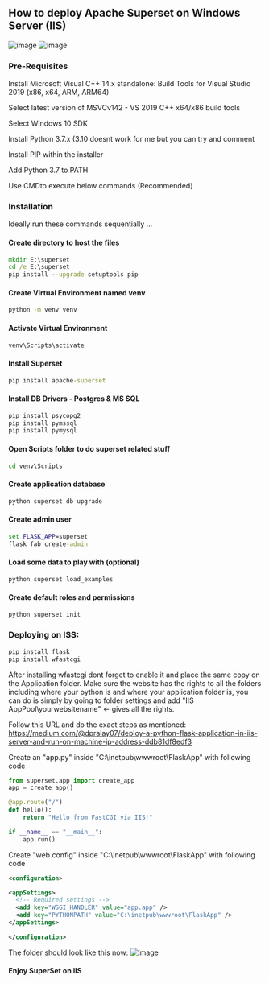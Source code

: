 ## How to deploy Apache Superset on Windows Server (IIS)

![image](https://user-images.githubusercontent.com/16619847/155968079-1764779f-93dd-4fb0-88c2-acbe9399f939.png)
![image](https://user-images.githubusercontent.com/16619847/155968154-cb685793-c613-4ad8-873b-3db6bd940842.png)

### Pre-Requisites

Install Microsoft Visual C++ 14.x standalone: Build Tools for Visual Studio 2019 (x86, x64, ARM, ARM64)

Select latest version of MSVCv142 - VS 2019 C++ x64/x86 build tools

Select Windows 10 SDK

Install Python 3.7.x (3.10 doesnt work for me but you can try and comment   

Install PIP within the installer

Add Python 3.7 to PATH

Use CMDto execute below commands (Recommended)

### Installation

Ideally run these commands sequentially ...

#### Create directory to host the files
```cmd
mkdir E:\superset
cd /e E:\superset 
pip install --upgrade setuptools pip
```
#### Create Virtual Environment named venv
```cmd
python -m venv venv
```
#### Activate Virtual Environment
```cmd
venv\Scripts\activate
```
#### Install Superset
```cmd
pip install apache-superset
```
#### Install DB Drivers - Postgres & MS SQL
```cmd
pip install psycopg2
pip install pymssql
pip install pymysql
```
#### Open Scripts folder to do superset related stuff
```cmd
cd venv\Scripts
```
#### Create application database
```cmd
python superset db upgrade
```
#### Create admin user
```cmd
set FLASK_APP=superset
flask fab create-admin
```
#### Load some data to play with (optional)
```cmd
python superset load_examples
```
#### Create default roles and permissions
```cmd
python superset init
```
### Deploying on ISS:
```cmd
pip install flask
pip install wfastcgi
```
After installing wfastcgi dont forget to enable it and place the same copy on the Application folder.
Make sure the website has the rights to all the folders including where your python is and where your application folder is, you can do is simply by going to folder settings and add "IIS AppPool\yourwebsitename" <- gives all the rights.

Follow this URL and do the exact steps as mentioned: https://medium.com/@dpralay07/deploy-a-python-flask-application-in-iis-server-and-run-on-machine-ip-address-ddb81df8edf3  

Create an "app.py" inside "C:\inetpub\wwwroot\FlaskApp" with following code
```python
from superset.app import create_app
app = create_app()

@app.route("/")
def hello():
    return "Hello from FastCGI via IIS!"

if __name__ == "__main__":
    app.run()
```

Create "web.config" inside "C:\inetpub\wwwroot\FlaskApp" with following code<?xml version="1.0" encoding="utf-8"?>

```xml
<configuration>

<appSettings>
  <!-- Required settings -->
  <add key="WSGI_HANDLER" value="app.app" />
  <add key="PYTHONPATH" value="C:\inetpub\wwwroot\FlaskApp" />
</appSettings>

</configuration>
```

The folder should look like this now: 
![image](https://user-images.githubusercontent.com/16619847/155967873-2dfa4266-1763-460b-a4c7-8ad3e5370e1d.png)

#### Enjoy SuperSet on IIS 
